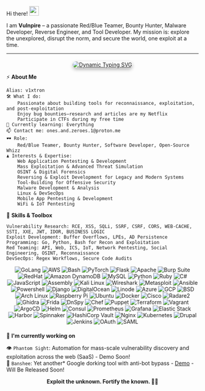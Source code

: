 Hi there! <img src="https://media.giphy.com/media/hvRJCLFzcasrR4ia7z/giphy.gif" width="25px"/> </h2>

I am **Vulnpire** – a passionate Red/Blue Teamer, Bounty Hunter, Malware Developer, Reverse Engineer, and Tool Developer.
My mission is: explore the unexplored, disrupt the norm, and secure the world, one exploit at a time.

<!--
<p align="center"><img src="https://github.com/Vulnpire/Vulnpire/blob/main/dance.gif?raw=true" width="40%" height="auto" alt="Descriptive Text"></p>
-->

---

<div align="center" style="margin-top: 20px;">
  <a href="https://readme-typing-svg.demolab.com" target="_blank">
    <img 
      src="https://readme-typing-svg.demolab.com?font=Monospace&size=22&duration=3000&pause=500&color=11F714&center=true&vCenter=true&width=700&height=100&lines=Exploit+the+Unknown+|+Code+for+Impact;Mass+Exploitation+%26+Adversary+Emulation;Innovation+through+Adversity;Unseen+Pathways+|+Where+Risk+Meets+Brilliance;Innovate%2C+Infiltrate%2C+Inspire+|+Adversary+Mode" 
      alt="Dynamic Typing SVG"
      style="border-radius: 10px; box-shadow: 0 4px 10px rgba(0, 0, 0, 0.3);"
    >
  </a>
</div>

<!--
<img width="30%" align='right' src="https://github.com/user-attachments/assets/e78e13fd-8c84-4c21-9471-79d5374d4a15">
-->

⚡ **About Me**

    Alias: v1xtron
    🛠 What I do:
        Passionate about building tools for reconnaissance, exploitation, and post-exploitation
        Enjoy bug bounties—research and articles are my Netflix
        Participate in CTFs during my free time
    🧠 Currently learning: Everything
    📫 Contact me: ones.and.zeroes.1@proton.me
    🕶️ Role:
        Red/Blue Teamer, Bounty Hunter, Software Developer, Open-Source Whizz
    ♟️ Interests & Expertise:
        Web Application Pentesting & Development
        Mass Exploitation & Advanced Threat Simulation
        OSINT & Digital Forensics
        Reversing & Exploit Development for Legacy and Modern Systems
        Tool-Building for Offensive Security
        Malware Development & Analysis
        Linux & DevSecOps
        Mobile App Pentesting & Development
        WiFi & IoT Pentesting

🧩 **Skills & Toolbox**

    Vulnerability Research: RCE, XSS, SQLi, SSRF, CSRF, CORS, WEB-CACHE, SSTI, XXE, JWT, IDOR, BUSINESS LOGIC
    Exploit Development: Buffer Overflows, LPEs, AD Persistence
    Programming: Go, Python, Bash for Recon and Exploitation
    Red Teaming: API, Web, ICS, IoT, Network Pentesting, Social Engineering, OSINT, Reconnaissance
    DevSecOps: Regex Workflows, Secure Code Audits

<div align="center" style="margin-bottom: 20px;"> 
  <img src="https://img.shields.io/badge/Golang-00ADD8?style=for-the-badge&logo=go&color=black" alt="GoLang"> 
  <img src="https://img.shields.io/badge/AWS-232F3E?style=for-the-badge&logo=amazon-aws&color=black" alt="AWS"> 
  <img src="https://img.shields.io/badge/Bash-4EAA25?style=for-the-badge&logo=gnubash&color=black" alt="Bash"> 
  <img src="https://img.shields.io/badge/PyTorch-EE4C2C?style=for-the-badge&logo=pytorch&color=black" alt="PyTorch"> 
  <img src="https://img.shields.io/badge/Flask-000000?style=for-the-badge&logo=flask&color=black" alt="Flask"> 
  <img src="https://img.shields.io/badge/Apache-D22128?style=for-the-badge&logo=apache&color=black" alt="Apache"> 
  <img src="https://img.shields.io/badge/Burp_Suite-FF7A00?style=for-the-badge&logo=burp-suite&color=black" alt="Burp Suite"> 
  <img src="https://img.shields.io/badge/RedHat-EE0000?style=for-the-badge&logo=redhat&color=black" alt="RedHat"> 
  <img src="https://img.shields.io/badge/Amazon_DynamoDB-4053D6?style=for-the-badge&logo=amazon-dynamodb&color=black" alt="Amazon DynamoDB"> 
  <img src="https://img.shields.io/badge/MySQL-4479A1?style=for-the-badge&logo=mysql&color=black" alt="MySQL"> 
  <img src="https://img.shields.io/badge/Python-3776AB?style=for-the-badge&logo=python&color=black" alt="Python"> 
  <img src="https://img.shields.io/badge/Ruby-CC342D?style=for-the-badge&logo=ruby&color=black" alt="Ruby"> 
  <img src="https://img.shields.io/badge/C%23-239120?style=for-the-badge&logo=c-sharp&logoColor=white&color=black" alt="C#">
  <img src="https://img.shields.io/badge/JavaScript-F7DF1E?style=for-the-badge&logo=javascript&color=black" alt="JavaScript"> 
  <img src="https://img.shields.io/badge/Assembly-525252?style=for-the-badge&logo=assemblyscript&color=black" alt="Assembly"> 
  <img src="https://img.shields.io/badge/Kali_Linux-557C94?style=for-the-badge&logo=kalilinux&color=black" alt="Kali Linux"> 
  <img src="https://img.shields.io/badge/Wireshark-1679A7?style=for-the-badge&logo=wireshark&color=black" alt="Wireshark"> 
  <img src="https://img.shields.io/badge/Metasploit-ED1C24?style=for-the-badge&logo=metasploit&color=black" alt="Metasploit"> 
  <img src="https://img.shields.io/badge/Ansible-EE0000?style=for-the-badge&logo=ansible&color=black" alt="Ansible"> 
  <img src="https://img.shields.io/badge/Powershell-5391FE?style=for-the-badge&logo=powershell&color=black" alt="Powershell"> 
  <img src="https://img.shields.io/badge/Django-092E20?style=for-the-badge&logo=django&color=black" alt="Django"> 
  <img src="https://img.shields.io/badge/DigitalOcean-0080FF?style=for-the-badge&logo=digitalocean&color=black" alt="DigitalOcean"> 
  <img src="https://img.shields.io/badge/Linode-00A95C?style=for-the-badge&logo=linode&color=black" alt="Linode"> 
  <img src="https://img.shields.io/badge/Azure-0078D4?style=for-the-badge&logo=microsoft-azure&color=black" alt="Azure"> 
  <img src="https://img.shields.io/badge/GCP-4285F4?style=for-the-badge&logo=google-cloud&color=black" alt="GCP"> 
  <img src="https://img.shields.io/badge/BSD-AB2B28?style=for-the-badge&logo=openbsd&color=black" alt="BSD"> 
  <img src="https://img.shields.io/badge/Arch_Linux-1793D1?style=for-the-badge&logo=arch-linux&color=black" alt="Arch Linux"> 
  <img src="https://img.shields.io/badge/Raspberry_Pi-A22846?style=for-the-badge&logo=raspberry-pi&color=black" alt="Raspberry Pi"> 
  <img src="https://img.shields.io/badge/Ubuntu-E95420?style=for-the-badge&logo=ubuntu&color=black" alt="Ubuntu"> 
  <img src="https://img.shields.io/badge/Docker-2496ED?style=for-the-badge&logo=docker&color=black" alt="Docker"> 
  <img src="https://img.shields.io/badge/Cisco-1BA0D7?style=for-the-badge&logo=cisco&color=black" alt="Cisco"> 
  <img src="https://img.shields.io/badge/Radare2-3F3F3F?style=for-the-badge&logo=radare2&color=black" alt="Radare2"> 
  <img src="https://img.shields.io/badge/Ghidra-FF0000?style=for-the-badge&logo=ghidra&color=black" alt="Ghidra"> 
  <img src="https://img.shields.io/badge/Frida-2E2E2E?style=for-the-badge&logo=frida&color=black" alt="Frida"> 
  <img src="https://img.shields.io/badge/DnSpy-2C3E50?style=for-the-badge&logo=dnspy&color=black" alt="DnSpy"> 
  <img src="https://img.shields.io/badge/Chef-F09820?style=for-the-badge&logo=chef&color=black" alt="Chef"> 
  <img src="https://img.shields.io/badge/Puppet-FFAE1A?style=for-the-badge&logo=puppet&color=black" alt="Puppet"> 
  <img src="https://img.shields.io/badge/Terraform-623CE4?style=for-the-badge&logo=terraform&color=black" alt="Terraform"> 
  <img src="https://img.shields.io/badge/Vagrant-1868F2?style=for-the-badge&logo=vagrant&color=black" alt="Vagrant"> 
  <img src="https://img.shields.io/badge/ArgoCD-E01F27?style=for-the-badge&logo=argo&color=black" alt="ArgoCD"> 
  <img src="https://img.shields.io/badge/Helm-0F1689?style=for-the-badge&logo=helm&color=black" alt="Helm"> 
  <img src="https://img.shields.io/badge/Consul-F24C4C?style=for-the-badge&logo=consul&color=black" alt="Consul"> 
  <img src="https://img.shields.io/badge/Prometheus-E6522C?style=for-the-badge&logo=prometheus&color=black" alt="Prometheus"> 
  <img src="https://img.shields.io/badge/Grafana-F46800?style=for-the-badge&logo=grafana&color=black" alt="Grafana"> 
  <img src="https://img.shields.io/badge/Elastic_Stack-005571?style=for-the-badge&logo=elastic&color=black" alt="Elastic Stack"> 
  <img src="https://img.shields.io/badge/Harbor-60B932?style=for-the-badge&logo=harbor&color=black" alt="Harbor"> 
  <img src="https://img.shields.io/badge/Spinnaker-139BB4?style=for-the-badge&logo=spinnaker&color=black" alt="Spinnaker"> 
  <img src="https://img.shields.io/badge/HashiCorp_Vault-1C1C1C?style=for-the-badge&logo=vault&color=black" alt="HashiCorp Vault"> 
  <img src="https://img.shields.io/badge/Nginx-009639?style=for-the-badge&logo=nginx&color=black" alt="Nginx">
  <img src="https://img.shields.io/badge/Kubernetes-326CE5?style=for-the-badge&logo=kubernetes&color=black" alt="Kubernetes">
  <img src="https://img.shields.io/badge/Drupal-0678BE?style=for-the-badge&logo=drupal&color=black" alt="Drupal">
  <img src="https://img.shields.io/badge/Jenkins-D24939?style=for-the-badge&logo=jenkins&color=black" alt="Jenkins">
  <img src="https://img.shields.io/badge/OAuth-3C9CD7?style=for-the-badge&logo=oauth&color=black" alt="OAuth">
  <img src="https://img.shields.io/badge/SAML-FF9900?style=for-the-badge&logo=saml&color=black" alt="SAML">
</div>
  
  🚀 **I'm currently working on**</h2>

👁️ `Phantom Sight`: Automation for mass-scale vulnerability discovery and exploitation across the web (SaaS) - Demo Soon!      
🎯 `Banshee`: Yet another* Google dorking tool with anti-bot bypass - [Demo](https://asciinema.org/a/rDPxFJH7BYVfdnafXkiRi3sta) - Will Be Released Soon!     

<p align="center"> <b>Exploit the unknown. Fortify the known. 🤘🏻</b> </p>
